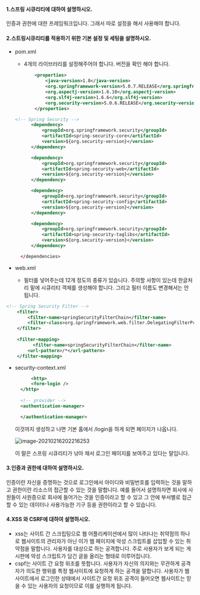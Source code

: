 #### 1.스프링 시큐리티에 대하여 설명하시오.

 인증과 권한에 대한 프레임워크입니다. 그래서 따로 설정을 해서 사용해야 합니다.

#### 2.스트링시큐리티를 적용하기 위한 기본 설정 및 세팅을 설명하시오.

* pom.xml

  - 4개의 라이브러리를 설정해주어야 합니다. 버전을 확인 해야 합니다. 

    ```xml
    	<properties>
    		<java-version>1.8</java-version>
    		<org.springframework-version>5.0.7.RELEASE</org.springframework-version>
    		<org.aspectj-version>1.6.10</org.aspectj-version>
    		<org.slf4j-version>1.6.6</org.slf4j-version>
    		<org.security-version>5.0.6.RELEASE</org.security-version>
    	</properties>
    ```

  ```xml
  <!-- Spring Security -->
  		<dependency>
  			<groupId>org.springframework.security</groupId>
  			<artifactId>spring-security-core</artifactId>
  			<version>${org.security-version}</version>
  		</dependency>
  
  		<dependency>
  			<groupId>org.springframework.security</groupId>
  			<artifactId>spring-security-web</artifactId>
  			<version>${org.security-version}</version>
  		</dependency>
  
  		<dependency>
  			<groupId>org.springframework.security</groupId>
  			<artifactId>spring-security-config</artifactId>
  			<version>${org.security-version}</version>
  		</dependency>
  
  		<dependency>
  			<groupId>org.springframework.security</groupId>
  			<artifactId>spring-security-taglibs</artifactId>
  			<version>${org.security-version}</version>
  		</dependency>
  
  	</dependencies>
  
  ```

- web.xml

  - 필터를 넣어주는데 12개 정도의 종류가 있습니다. 주의할 사항이 있는데 한글처리 밑에 시큐리티 객체를 생성해야 합니다. 그리고 필터 이름도 변경해서는 안 됩니다.

    

```xml
<!-- Spring Security Filter -->
    <filter>
        <filter-name>springSecurityFilterChain</filter-name>
        <filter-class>org.springframework.web.filter.DelegatingFilterProxy</filter-class>
    </filter>
 
    <filter-mapping>
          <filter-name>springSecurityFilterChain</filter-name>
        <url-pattern>/*</url-pattern>
    </filter-mapping>
```

- security-context.xml

  ```xml
    	<http> 
  		<form-login />
  	</http> 
  	
  	<!-- provider --> 
  	<authentication-manager>
  
  	</authentication-manager>
  ```

  이것까지 생성하고 나면 기본 홈에서 /login을 하게 되면 페이지가 나옵니다.

  ![image-20210216202216253](C:\Users\김보람\AppData\Roaming\Typora\typora-user-images\image-20210216202216253.png)

  이 말은 스프링 시큐리티가 낚아 채서 로그인 페이지를 보여주고 있다는 말입니다.

#### 3.인증과 권한에 대하여 설명하시오.

 인증이란 자신을 증명하는 것으로 로그인에서 아이디와 비밀번호를 입력하는 것을 말하고 권한이란 리소스의 접근할 수 있는 것을 말합니다. 예를 들어서 설명하자면 회사에 사원들이 사원증으로 회사에 들어가는 것을 인증이라고 할 수 있고 그 안에 부서별로 접근할 수 있는 데이터나 사용가능한 기구 등을 권한이라고 할 수 있습니다.

#### 4.XSS 와 CSRF에 대하여 설명하시오.

- xss는 사이트 간 스크립팅으로 웹 어플리케이션에서 많이 나타나는 취약점의 하나로 웹사이트의 관리자가 아닌 이가 웹 페이지에 악성 스크립트를 삽입할 수 있는 취약점을 말합니다. 사용자를 대상으로 하는 공격합니다. 주로 사용자가 보게 되는 게시판에 악성 스크립트가 담긴 글을 올리는 형태로 이루어집니다. 
- cspf는 사이트 간 요청 위조를 뜻합니다. 사용자가 자신의 의지와는 무관하게 공격자가 의도한 행위를 특정 웹사이트에 요청하게 하는 공격을 말합니다. 사용자가 웹사이트에서 로그인한 상태에서 사이트간 요청 위조 공격이 들어오면 웹사이트는 믿을 수 있는 사용자의 요청이므로 이를 실행하게 됩니다. 